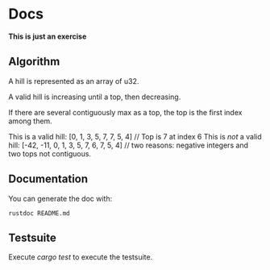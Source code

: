 # Docs

**This is just an exercise**

## Algorithm

A hill is represented as an array of u32.

A valid hill is increasing until a top, then decreasing.

If there are several contiguously max as a top, the top is the first index
among them.

This is a valid hill: [0, 1, 3, 5, 7, 7, 5, 4] // Top is 7 at index 6
This is *not* a valid hill: [-42, -11, 0, 1, 3, 5, 7, 6, 7, 5, 4] // two
reasons: negative integers and two tops not contiguous.

## Documentation

You can generate the doc with:
```shell
rustdoc README.md
```

## Testsuite

Execute *cargo test* to execute the testsuite.
